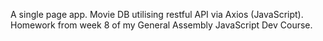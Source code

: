 	
A single page app. Movie DB utilising restful API via Axios (JavaScript). Homework from week 8 of my General Assembly JavaScript Dev Course.
